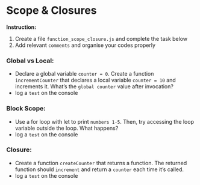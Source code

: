 # Scope & Closures

**Instruction:**
1. Create a file `function_scope_closure.js` and complete the task below
2. Add relevant `comments` and organise your codes properly

### Global vs Local:
- Declare a global variable `counter = 0`. Create a function `incrementCounter` that declares a local variable `counter = 10` and increments it. What’s the `global counter` value after invocation?
- log a `test` on the console

### Block Scope:
- Use a for loop with let to print `numbers 1-5`. Then, try accessing the loop variable outside the loop. What happens?
- log a `test` on the console

### Closure:
- Create a function `createCounter` that returns a function. The returned function should `increment` and return a `counter` each time it’s called.
- log a `test` on the console